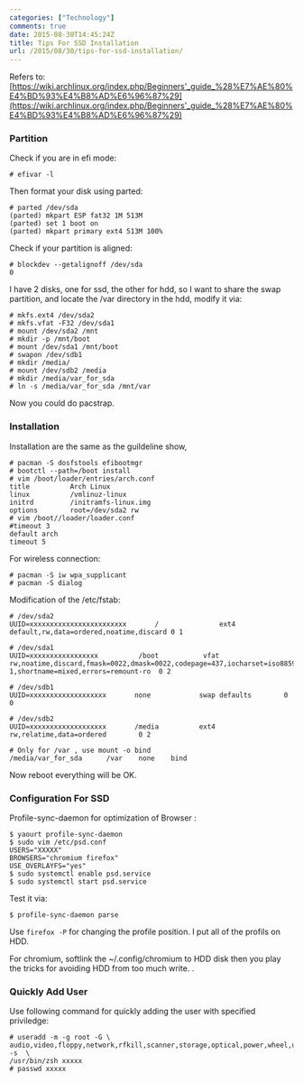 ```yaml
---
categories: ["Technology"]
comments: true
date: 2015-08-30T14:45:24Z
title: Tips For SSD Installation
url: /2015/08/30/tips-for-ssd-installation/
---
```


Refers to:    
[https://wiki.archlinux.org/index.php/Beginners'_guide_%28%E7%AE%80%E4%BD%93%E4%B8%AD%E6%96%87%29](https://wiki.archlinux.org/index.php/Beginners'_guide_%28%E7%AE%80%E4%BD%93%E4%B8%AD%E6%96%87%29)    

### Partition
Check if you are in efi mode:    

```
# efivar -l
```
Then format your disk using parted:    

```
# parted /dev/sda
(parted) mkpart ESP fat32 1M 513M
(parted) set 1 boot on
(parted) mkpart primary ext4 513M 100%
```

Check if your partition is aligned:    

```
# blockdev --getalignoff /dev/sda
0
```

I have 2 disks, one for ssd, the other for hdd, so I want to share the swap partition,
and locate the /var directory in the hdd, modify it via:    

```
# mkfs.ext4 /dev/sda2
# mkfs.vfat -F32 /dev/sda1
# mount /dev/sda2 /mnt
# mkdir -p /mnt/boot
# mount /dev/sda1 /mnt/boot
# swapon /dev/sdb1
# mkdir /media/
# mount /dev/sdb2 /media
# mkdir /media/var_for_sda
# ln -s /media/var_for_sda /mnt/var
```

Now you could do pacstrap.    

### Installation
Installation are the same as the guildeline show, 

```
# pacman -S dosfstools efibootmgr
# bootctl --path=/boot install
# vim /boot/loader/entries/arch.conf
title          Arch Linux
linux          /vmlinuz-linux
initrd         /initramfs-linux.img
options        root=/dev/sda2 rw
# vim /boot//loader/loader.conf
#timeout 3
default arch
timeout 5
```
For wireless connection:    

```
# pacman -S iw wpa_supplicant
# pacman -S dialog
```

Modification of the /etc/fstab:    

```
# /dev/sda2
UUID=xxxxxxxxxxxxxxxxxxxxxxxx       /               ext4 default,rw,data=ordered,noatime,discard 0 1

# /dev/sda1
UUID=xxxxxxxxxxxxxxxxx          /boot           vfat rw,noatime,discard,fmask=0022,dmask=0022,codepage=437,iocharset=iso8859-1,shortname=mixed,errors=remount-ro  0 2

# /dev/sdb1
UUID=xxxxxxxxxxxxxxxxxxx       none            swap defaults        0 0

# /dev/sdb2
UUID=xxxxxxxxxxxxxxxxxxx       /media          ext4	 rw,relatime,data=ordered        0 2

# Only for /var , use mount -o bind
/media/var_for_sda      /var    none    bind
```
Now reboot everything will be OK.    

### Configuration For SSD

Profile-sync-daemon for optimization of Browser :    

```
$ yaourt profile-sync-daemon
$ sudo vim /etc/psd.conf
USERS="XXXXX"
BROWSERS="chromium firefox"
USE_OVERLAYFS="yes"
$ sudo systemctl enable psd.service
$ sudo systemctl start psd.service
```
Test it via:     

```
$ profile-sync-daemon parse
```
Use `firefox -P` for changing the profile position. I put all of the profils on HDD.    

For chromium, softlink the ~/.config/chromium to HDD disk then you play the tricks for
avoiding HDD from too much write.   .   

### Quickly Add User
Use following command for quickly adding the user with specified priviledge:    

```
# useradd -m -g root -G \
audio,video,floppy,network,rfkill,scanner,storage,optical,power,wheel,uucp -s  \
/usr/bin/zsh xxxxx
# passwd xxxxx
```
